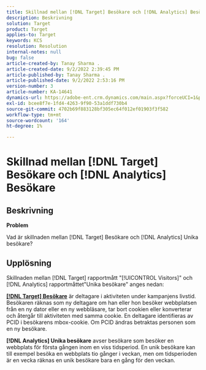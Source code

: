 ```yaml
---
title: Skillnad mellan [!DNL Target] Besökare och [!DNL Analytics] Besökare
description: Beskrivning
solution: Target
product: Target
applies-to: Target
keywords: KCS
resolution: Resolution
internal-notes: null
bug: false
article-created-by: Tanay Sharma .
article-created-date: 9/2/2022 2:39:45 PM
article-published-by: Tanay Sharma .
article-published-date: 9/2/2022 2:53:16 PM
version-number: 3
article-number: KA-14641
dynamics-url: https://adobe-ent.crm.dynamics.com/main.aspx?forceUCI=1&pagetype=entityrecord&etn=knowledgearticle&id=d7fa2510-cd2a-ed11-9db1-002248086735
exl-id: bcee8f7e-1fd4-4263-9f90-53a1ddf730b4
source-git-commit: 4702b69f883128bf305ec64f012ef01903f3f582
workflow-type: tm+mt
source-wordcount: '164'
ht-degree: 1%

---
```


# Skillnad mellan [!DNL Target] Besökare och [!DNL Analytics] Besökare

## Beskrivning


<b>Problem</b>

Vad är skillnaden mellan [!DNL Target] Besökare och [!DNL Analytics] Unika besökare?


## Upplösning


Skillnaden mellan [!DNL Target] rapportmått &quot;[!UICONTROL Visitors]&quot; och [!DNL Analytics] rapportmåttet&quot;Unika besökare&quot; anges nedan:

<u><b>[!DNL Target] Besökare</b></u> är deltagare i aktiviteten under kampanjens livstid. Besökaren räknas som ny deltagare om han eller hon besöker webbplatsen från en ny dator eller en ny webbläsare, tar bort cookien eller konverterar och återgår till aktiviteten med samma cookie. En deltagare identifieras av PCID i besökarens mbox-cookie. Om PCID ändras betraktas personen som en ny besökare.

<b>[!DNL Analytics] Unika besökare</b> avser besökare som besöker en webbplats för första gången inom en viss tidsperiod. En unik besökare kan till exempel besöka en webbplats tio gånger i veckan, men om tidsperioden är en vecka räknas en unik besökare bara en gång för den veckan.
